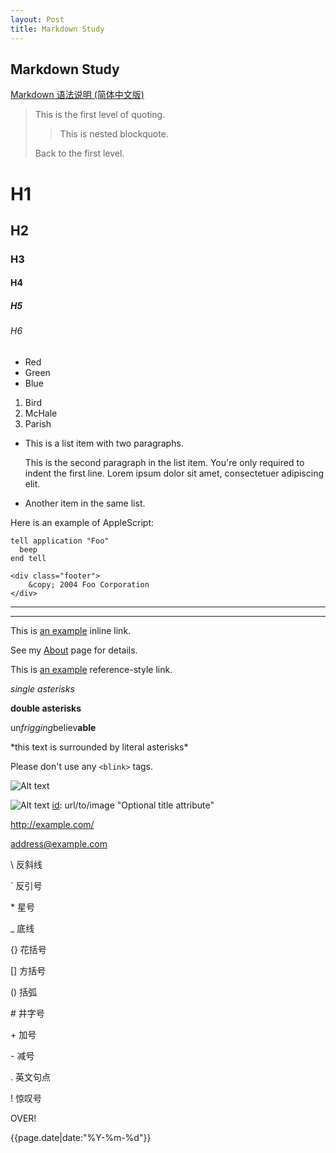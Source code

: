 ```yaml
---
layout: Post
title: Markdown Study
---
```


## Markdown Study

[Markdown 语法说明 (简体中文版)][Markdown Study]

[Markdown Study]: http://wowubuntu.com/markdown/index.html  "Markdown 语法说明 (简体中文版)"

> This is the first level of quoting.
>
> > This is nested blockquote.
>
> Back to the first level.

# H1

## H2

### H3

#### H4

##### H5

###### H6

*   Red
*   Green
*   Blue

1.  Bird
2.  McHale
3.  Parish

*   This is a list item with two paragraphs.

    This is the second paragraph in the list item. You're
only required to indent the first line. Lorem ipsum dolor
sit amet, consectetuer adipiscing elit.

*   Another item in the same list.

Here is an example of AppleScript:

    tell application "Foo"
      beep
    end tell
    
    <div class="footer">
        &copy; 2004 Foo Corporation
    </div>

***
---

This is [an example](http://example.com/ "Title") inline link.

See my [About](/about/) page for details.

This is [an example][id] reference-style link.

[id]: http://example.com/  "Optional Title Here"

*single asterisks*

**double asterisks**

un*frigging*believ**able**

\*this text is surrounded by literal asterisks\*

Please don't use any `<blink>` tags.

![Alt text](/path/to/img.jpg "Optional title")

![Alt text][id]
[id]: url/to/image  "Optional title attribute"

<http://example.com/>

<address@example.com>

\\   反斜线

\`   反引号

\*   星号

\_   底线

\{}  花括号

\[]  方括号

\()  括弧

\#   井字号

\+   加号

\-   减号

\.   英文句点

\!   惊叹号

OVER\!

{{page.date|date:"%Y-%m-%d"}}
